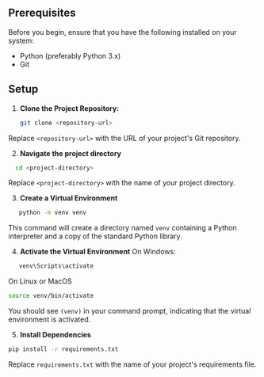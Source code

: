 ## Prerequisites

Before you begin, ensure that you have the following installed on your system:
- Python (preferably Python 3.x)
- Git

## Setup

1. **Clone the Project Repository:**
   ```bash
   git clone <repository-url>
   ```
Replace `<repository-url>` with the URL of your project's Git repository.

2. **Navigate the project directory**

```bash
  cd <project-directory>
```
Replace `<project-directory>` with the name of your project directory.

3. **Create a Virtual Environment**
```bash
   python -m venv venv
```

This command will create a directory named `venv` containing a Python interpreter and a copy of the standard Python library.

4. **Activate the Virtual Environment**
On Windows:
```bash
   venv\Scripts\activate
```
On Linux or MacOS
```bash
source venv/bin/activate
```
You should see `(venv)` in your command prompt, indicating that the virtual environment is activated.

5. **Install Dependencies**
```bash
pip install -r requirements.txt
```

Replace `requirements.txt` with the name of your project's requirements file.
